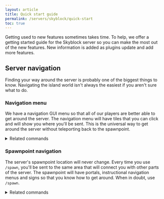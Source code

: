 ```yaml
---
layout: article
title: Quick start guide
permalink: /servers/skyblock/quick-start
toc: true
---
```


Getting used to new features sometimes takes time. To help, we offer a getting started guide for the <span class="skyblock">Skyblock</span> server so you can make the most out of the new features. New information is added as plugins update and add more features.

## Server navigation
Finding your way around the server is probably one of the biggest things to know. Navigating the island world isn't always the easiest if you aren't sure what to do.

### Navigation menu
We have a navigation GUI menu so that all of our players are better able to get around the server. The navigation menu will have tiles that you can click and will show you where you'll be sent. This is the universal way to get around the server without teleporting back to the spawnpoint.

<details>
<summary>Related commands</summary>
* `/sbk` - Opens the Skyblock navigation menu.
</details>

### Spawnpoint navigation
The server's spawnpoint location will never change. Every time you use `/spawn`, you'll be sent to the same area that will connect you with other parts of the server. The spawnpoint will have portals, instructional navigation menus and signs so that you know how to get around. When in doubt, use `/spawn`.

<details>
<summary>Related commands</summary>
* `/spawn` - Takes you to the server's spawn.
</details>
